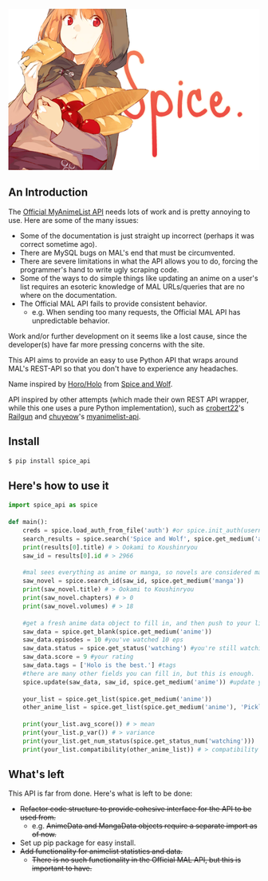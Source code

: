 <p align="center"><img src="rsrc/horo_banner.png"></img></p>

## An Introduction

The [Official MyAnimeList API](http://myanimelist.net/modules.php?go=api) needs lots of work and is pretty annoying to use. Here are some of the many issues:
* Some of the documentation is just straight up incorrect (perhaps it was correct sometime ago).
* There are MySQL bugs on MAL's end that must be circumvented.
* There are severe limitations in what the API allows you to do, forcing the programmer's hand to write ugly scraping code.
* Some of the ways to do simple things like updating an anime on a user's list requires an esoteric knowledge of MAL URLs/queries that are no where on the documentation.
* The Official MAL API fails to provide consistent behavior.
	- e.g. When sending too many requests, the Official MAL API has unpredictable
	behavior.

Work and/or further development on it seems like a lost cause, since the developer(s) have far more pressing concerns with the site.

This API aims to provide an easy to use Python API that wraps around MAL's
REST-API so that you don't have to experience any headaches.

Name inspired by [Horo/Holo](http://myanimelist.net/character/7373/Holo) from [Spice and Wolf](http://myanimelist.net/anime/2966/Ookami_to_Koushinryou?q=Spice%20and%20Wolf).

API inspired by other attempts (which made their own REST API wrapper, while this one uses a pure Python implementation), such as [crobert22](https://github.com/croberts22)'s [Railgun](https://github.com/croberts22/railgun) and [chuyeow](https://github.com/chuyeow)'s [myanimelist-api](https://github.com/chuyeow/myanimelist-api).

## Install

```bash
$ pip install spice_api
```

## Here's how to use it 

```python
import spice_api as spice

def main():
	creds = spice.load_auth_from_file('auth') #or spice.init_auth(username, pw)
	search_results = spice.search('Spice and Wolf', spice.get_medium('anime'))
	print(results[0].title) # > Ookami to Koushinryou
	saw_id = results[0].id # > 2966
	
	#mal sees everything as anime or manga, so novels are considered manga.
	saw_novel = spice.search_id(saw_id, spice.get_medium('manga'))
	print(saw_novel.title) # > Ookami to Koushinryou
	print(saw_novel.chapters) # > 0
	print(saw_novel.volumes) # > 18
	
	#get a fresh anime data object to fill in, and then push to your list
	saw_data = spice.get_blank(spice.get_medium('anime'))
	saw_data.episodes = 10 #you've watched 10 eps
	saw_data.status = spice.get_status('watching') #you're still watching
	saw_data.score = 9 #your rating
	saw_data.tags = ['Holo is the best.'] #tags
	#there are many other fields you can fill in, but this is enough.
	spice.update(saw_data, saw_id, spice.get_medium('anime')) #update your list.

	your_list = spice.get_list(spice.get_medium('anime'))
	other_anime_list = spice.get_list(spice.get_medium('anime'), 'Pickleplatter')
	
	print(your_list.avg_score()) # > mean 
	print(your_list.p_var()) # > variance
	print(your_list.get_num_status(spice.get_status_num('watching')))
	print(your_list.compatibility(other_anime_list)) # > compatibility score

```

## What's left
This API is far from done. Here's what is left to be done:
* ~~Refactor code structure to provide cohesive interface for the API to be used from.~~
	- e.g. ~~AnimeData and MangaData objects require a separate import as of now.~~
* Set up pip package for easy install.
* ~~Add functionality for animelist statistics and data.~~
	- ~~There is no such functionality in the Official MAL API, but this is important to have.~~
